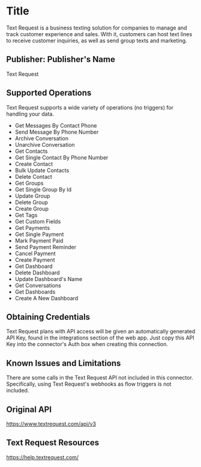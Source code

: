 # Title
Text Request is a business texting solution for companies to manage and track customer experience and sales. With it, customers can host text lines to receive customer inquiries, as well as send group texts and marketing.

## Publisher: Publisher's Name
Text Request

## Supported Operations
Text Request supports a wide variety of operations (no triggers) for handling your data.

* Get Messages By Contact Phone
* Send Message By Phone Number
* Archive Conversation
* Unarchive Conversation
* Get Contacts
* Get Single Contact By Phone Number
* Create Contact
* Bulk Update Contacts
* Delete Contact
* Get Groups
* Get Single Group By Id
* Update Group
* Delete Group
* Create Group
* Get Tags
* Get Custom Fields
* Get Payments
* Get Single Payment
* Mark Payment Paid
* Send Payment Reminder
* Cancel Payment
* Create Payment
* Get Dashboard
* Delete Dashboard
* Update Dashboard's Name
* Get Conversations
* Get Dashboards
* Create A New Dashboard

## Obtaining Credentials
Text Request plans with API access will be given an automatically generated API Key, found in the integrations section of the web app. Just copy this API Key into the connector's Auth box when creating this connection.

## Known Issues and Limitations
There are some calls in the Text Request API not included in this connector. Specifically, using Text Request's webhooks as flow triggers is not included.

## Original API
https://www.textrequest.com/api/v3

## Text Request Resources
https://help.textrequest.com/
